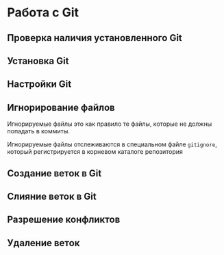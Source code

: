 # Работа с Git

## Проверка наличия установленного Git

## Установка Git

## Настройки Git

## Игнорирование файлов

Игнорируемые файлы это как правило те файлы, которые не должны попадать в коммиты.

Игнорируемые файлы отслеживаются в специальном файле ```gitignore```, который регистрируется в корневом каталоге репозитория

## Создание веток в Git

## Слияние веток в Git

## Разрешение конфликтов

## Удаление веток